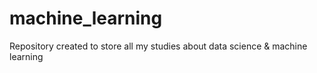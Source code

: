 # machine_learning
Repository created to store all my studies about data science &amp; machine learning
